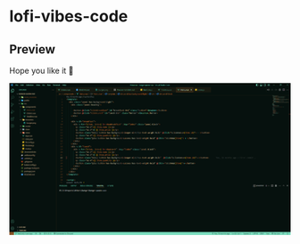 # lofi-vibes-code 

## Preview

Hope you like it 👾

![screenshot of the theme](images/Screenshot_1.png)
